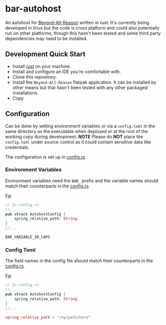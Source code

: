 # bar-autohost

An autohost for [Beyond-All-Reason](https://github.com/beyond-all-reason/Beyond-All-Reason)
written in rust. It's currently being developed in linux but the code is cross platform
and could also potentially run on other platforms, though this hasn't been tested and
some third party dependencies may need to be installed.

## Development Quick Start

- Install [rust](https://www.rust-lang.org/tools/install) on your machine.
- Install and configure an IDE you're comfortable with.
- Clone this repository.
- Install the `Beyond-All-Reason` flatpak application. It can be installed by other means
but that hasn't been tested with any other packaged installations.
- Copy

## Configuration

Can be done by setting environment variables or via a `config.toml` in the same directory
as the executable when deployed or at the root of the working copy during development.
**NOTE** Please do **NOT** place the `config.toml` under source control as it could
contain sensitive data like credentials.

The configuration is set up in [config.rs](src/config.rs).

### Environment Variables

Environment variables need the `BAR_` prefix and the variable names should match their
counterparts in the [config.rs](src/config.rs).

Eg:

```rust
// In config.rs
//...
pub struct AutohostConfig {
    spring_relative_path: String,
}
//...
```

```bash
BAR_VARIABLE_IN_CAPS
```

### Config Toml

The field names in the config file should match their
counterparts in the [config.rs](src/config.rs).

Eg:

```rust
// In config.rs
//...
pub struct AutohostConfig {
    spring_relative_path: String,
}
//...
```

```toml
spring_relative_path = "/my/path/here"
```
